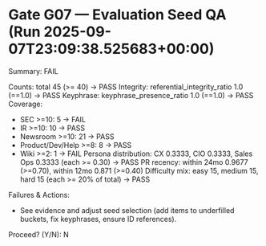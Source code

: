 # Gate G07 — Evaluation Seed QA (Run 2025-09-07T23:09:38.525683+00:00)
Summary: FAIL

Counts: total 45 (>= 40) -> PASS
Integrity: referential_integrity_ratio 1.0 (==1.0) -> PASS
Keyphrase: keyphrase_presence_ratio 1.0 (==1.0) -> PASS
Coverage:
- SEC >=10: 5 -> FAIL
- IR >=10: 10 -> PASS
- Newsroom >=10: 21 -> PASS
- Product/Dev/Help >=8: 8 -> PASS
- Wiki >=2: 1 -> FAIL
Persona distribution: CX 0.3333, CIO 0.3333, Sales Ops 0.3333 (each >= 0.30) -> PASS
PR recency: within 24mo 0.9677 (>=0.70), within 12mo 0.871 (>=0.40)
Difficulty mix: easy 15, medium 15, hard 15 (each >= 20% of total) -> PASS

Failures & Actions:
- See evidence and adjust seed selection (add items to underfilled buckets, fix keyphrases, ensure ID references).

Proceed? (Y/N): N
